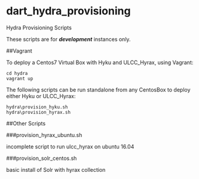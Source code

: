 # dart_hydra_provisioning
Hydra Provisioning Scripts

These scripts are for **_development_** instances only.

##Vagrant

To deploy a Centos7 Virtual Box with Hyku and ULCC_Hyrax, using Vagrant:

```
cd hydra
vagrant up
```

The following scripts can be run standalone from any CentosBox to deploy either Hyku or ULCC_Hyrax:

```
hydra\provision_hyku.sh
hydra\provision_hyrax.sh
```

##Other Scripts


###provision_hyrax_ubuntu.sh 

incomplete script to run ulcc_hyrax on ubuntu 16.04

###provision_solr_centos.sh 

basic install of Solr with hyrax collection

